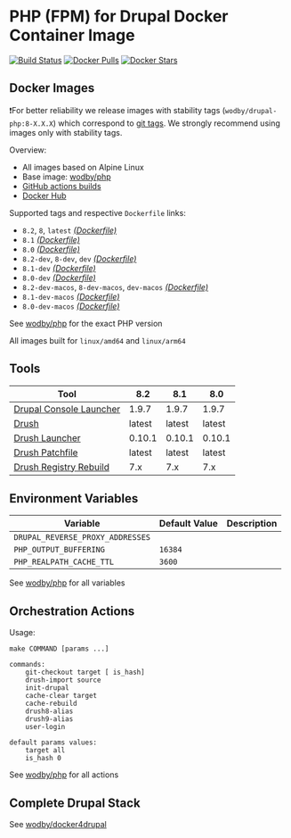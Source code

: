 # PHP (FPM) for Drupal Docker Container Image 

[![Build Status](https://github.com/wodby/drupal-php/workflows/Build%20docker%20image/badge.svg)](https://github.com/wodby/drupal-php/actions)
[![Docker Pulls](https://img.shields.io/docker/pulls/wodby/drupal-php.svg)](https://hub.docker.com/r/wodby/drupal-php)
[![Docker Stars](https://img.shields.io/docker/stars/wodby/drupal-php.svg)](https://hub.docker.com/r/wodby/drupal-php)

## Docker Images

❗For better reliability we release images with stability tags (`wodby/drupal-php:8-X.X.X`) which correspond to [git tags](https://github.com/wodby/drupal-php/releases). We strongly recommend using images only with stability tags. 

Overview:

- All images based on Alpine Linux
- Base image: [wodby/php](https://github.com/wodby/php)
- [GitHub actions builds](https://github.com/wodby/drupal-php/actions) 
- [Docker Hub](https://hub.docker.com/r/wodby/drupal-php)

Supported tags and respective `Dockerfile` links:

- `8.2`, `8`, `latest`  [_(Dockerfile)_]
- `8.1` [_(Dockerfile)_]
- `8.0` [_(Dockerfile)_]
- `8.2-dev`, `8-dev`, `dev` [_(Dockerfile)_]
- `8.1-dev` [_(Dockerfile)_]
- `8.0-dev` [_(Dockerfile)_]
- `8.2-dev-macos`, `8-dev-macos`, `dev-macos` [_(Dockerfile)_]
- `8.1-dev-macos` [_(Dockerfile)_]
- `8.0-dev-macos` [_(Dockerfile)_]

See [wodby/php](https://github.com/wodby/php) for the exact PHP version

All images built for `linux/amd64` and `linux/arm64`

## Tools

| Tool                      | 8.2    | 8.1    | 8.0    |
|---------------------------|--------|--------|--------|
| [Drupal Console Launcher] | 1.9.7  | 1.9.7  | 1.9.7  |
| [Drush]                   | latest | latest | latest |
| [Drush Launcher]          | 0.10.1 | 0.10.1 | 0.10.1 |
| [Drush Patchfile]         | latest | latest | latest |
| [Drush Registry Rebuild]  | 7.x    | 7.x    | 7.x    |

## Environment Variables

| Variable                         | Default Value | Description |
|----------------------------------|---------------|-------------|
| `DRUPAL_REVERSE_PROXY_ADDRESSES` |               |             |
| `PHP_OUTPUT_BUFFERING`           | `16384`       |             |
| `PHP_REALPATH_CACHE_TTL`         | `3600`        |             |

See [wodby/php](https://github.com/wodby/php) for all variables

## Orchestration Actions

Usage:
```
make COMMAND [params ...]
 
commands:
    git-checkout target [ is_hash]
    drush-import source
    init-drupal   
    cache-clear target
    cache-rebuild
    drush8-alias
    drush9-alias
    user-login
    
default params values:
    target all
    is_hash 0 
```

See [wodby/php](https://github.com/wodby/php) for all actions

## Complete Drupal Stack

See [wodby/docker4drupal](https://github.com/wodby/docker4drupal)

[_(Dockerfile)_]: https://github.com/wodby/drupal-php/tree/master/Dockerfile

[Drupal Console Launcher]: https://drupalconsole.com
[Drush]: https://packagist.org/packages/drush/drush
[Drush Launcher]: https://github.com/drush-ops/drush-launcher
[Drush Patchfile]: https://bitbucket.org/davereid/drush-patchfile
[Drush Registry Rebuild]: https://www.drupal.org/project/registry_rebuild

